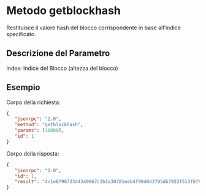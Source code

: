 # Metodo getblockhash

Restituisce il valore hash del blocco corrispondente in base all'indice specificato.

## Descrizione del Parametro

Index: Indice del Blocco (altezza del blocco)

## Esempio

Corpo della richiesta:

```json
{
   "jsonrpc": "2.0",
   "method": "getblockhash",
   "params": [10000],
   "id": 1
}
```

Corpo della risposta:

```json
{
   "jsonrpc": "2.0",
   "id": 1,
   "result": "4c1e879872344349067c3b1a30781eeb4f9040d3795db7922f513f6f9660b9b2"
}
```
